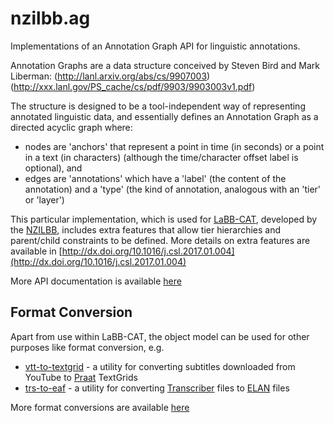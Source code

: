 # nzilbb.ag

Implementations of an Annotation Graph API for linguistic annotations.

Annotation Graphs are a data structure conceived by Steven Bird and Mark Liberman:
(http://lanl.arxiv.org/abs/cs/9907003)
(http://xxx.lanl.gov/PS_cache/cs/pdf/9903/9903003v1.pdf)

The structure is designed to be a tool-independent way of representing annotated linguistic data,
and essentially defines an Annotation Graph as a directed acyclic graph where:
 * nodes are 'anchors' that represent a point in time (in seconds) or a point in a text
 (in characters) (although the time/character offset label is optional), and 
 * edges are 'annotations' which have a 'label' (the content of the annotation) and a
 'type' (the kind of annotation, analogous with an 'tier' or 'layer') 

This particular implementation, which is used for
[LaBB-CAT](https://labbcat.canterbury.ac.nz), 
developed by the
[NZILBB](http://www.nzilbb.canterbury.ac.nz), 
includes extra features that allow tier hierarchies and parent/child constraints to be defined.
More details on extra features are available in
[http://dx.doi.org/10.1016/j.csl.2017.01.004](http://dx.doi.org/10.1016/j.csl.2017.01.004)

More API documentation is available [here](https://nzilbb.github.io/ag/)

## Format Conversion

Apart from use within LaBB-CAT, the object model can be used for other purposes like
format conversion, e.g. 
 * [vtt-to-textgrid](https://github.com/nzilbb/ag/blob/master/bin/vtt-to-textgrid.jar?raw=true) -
 a utility for converting subtitles downloaded from YouTube to
 [Praat](http://praat.org) TextGrids 
 * [trs-to-eaf](https://github.com/nzilbb/ag/blob/master/bin/trs-to-textgrid.jar?raw=true) -
 a utility for converting
 [Transcriber](http://trans.sourceforge.net/en/presentation.php) files to
 [ELAN](https://tla.mpi.nl/tools/tla-tools/elan/) files 

More format conversions are available
[here](https://github.com/nzilbb/ag/blob/master/bin/README.md)

